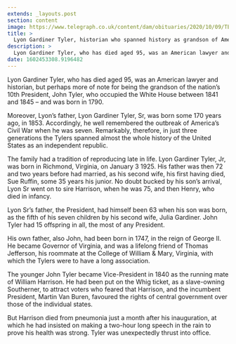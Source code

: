 ```yaml
--- 
extends: _layouts.post 
section: content 
image: https://www.telegraph.co.uk/content/dam/obituaries/2020/10/09/TELEMMGLPICT000241535398_trans_NvBQzQNjv4Bqm4RJnbREbaToee5bkkVirZe6ZRKS1FmyIFNhUI7tN4U.jpeg?impolicy=logo-overlay 
title: > 
  Lyon Gardiner Tyler, historian who spanned history as grandson of America’s 10th president – obituary 
description: > 
  Lyon Gardiner Tyler, who has died aged 95, was an American lawyer and historian, but perhaps more of note for being the grandson of the nation’s 10th President, John Tyler, who occupied the White House between 1841 and 1845 – and was born in 1790.Moreover, Lyon’s father, Lyon Gardiner Tyler, Sr, was born some 170 years ago, in 1853.Lyon Gardiner Tyler, Jr, was born in Richmond, Virginia, on January 3 1925.John Tyler had 15 offspring in all, the most of any President.The younger John Tyler became Vice-President in 1840 as the running mate of William Harrison. 
date: 1602453308.9196482 
--- 
```

Lyon Gardiner Tyler, who has died aged 95, was an American lawyer and historian, but perhaps more of note for being the grandson of the nation’s 10th President, John Tyler, who occupied the White House between 1841 and 1845 – and was born in 1790.

Moreover, Lyon’s father, Lyon Gardiner Tyler, Sr, was born some 170 years ago, in 1853. Accordingly, he well remembered the outbreak of America’s Civil War when he was seven. Remarkably, therefore, in just three generations the Tylers spanned almost the whole history of the United States as an independent republic.

The family had a tradition of reproducing late in life. Lyon Gardiner Tyler, Jr, was born in Richmond, Virginia, on January 3 1925. His father was then 72 and two years before had married, as his second wife, his first having died, Sue Ruffin, some 35 years his junior. No doubt bucked by his son’s arrival, Lyon Sr went on to sire Harrison, when he was 75, and then Henry, who died in infancy.

Lyon Sr’s father, the President, had himself been 63 when his son was born, as the fifth of his seven children by his second wife, Julia Gardiner. John Tyler had 15 offspring in all, the most of any President.

His own father, also John, had been born in 1747, in the reign of George II. He became Governor of Virginia, and was a lifelong friend of Thomas Jefferson, his roommate at the College of William & Mary, Virginia, with which the Tylers were to have a long association.

The younger John Tyler became Vice-President in 1840 as the running mate of William Harrison. He had been put on the Whig ticket, as a slave-owning Southerner, to attract voters who feared that Harrison, and the incumbent President, Martin Van Buren, favoured the rights of central government over those of the individual states.

But Harrison died from pneumonia just a month after his inauguration, at which he had insisted on making a two-hour long speech in the rain to prove his health was strong. Tyler was unexpectedly thrust into office.